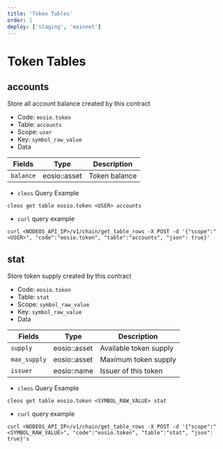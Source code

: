 ```yaml
---
title: 'Token Tables'
order: 1
deploy: ['staging', 'mainnet']
---
```


# Token Tables

## accounts

Store all account balance created by this contract

-   Code: `eosio.token`
-   Table: `accounts`
-   Scope: `user`
-   Key: `symbol_raw_value`
-   Data

| Fields    | Type         | Description   |
| --------- | ------------ | ------------- |
| `balance` | eosio::asset | Token balance |

-   `cleos` Query Example

```shell script
cleos get table eosio.token <USER> accounts
```

-   `curl` query example

```shell script
curl <NODEOS_API_IP>/v1/chain/get_table_rows -X POST -d '{"scope":"<USER>", "code":"eosio.token", "table":"accounts", "json": true}'
```

## stat

Store token supply created by this contract

-   Code: `eosio.token`
-   Table: `stat`
-   Scope: `symbol_raw_value`
-   Key: `symbol_raw_value`
-   Data

| Fields       | Type         | Description            |
| ------------ | ------------ | ---------------------- |
| `supply`     | eosio::asset | Available token supply |
| `max_supply` | eosio::asset | Maximum token supply   |
| `issuer`     | eosio::name  | Issuer of this token   |

-   `cleos` Query Example

```shell script
cleos get table eosio.token <SYMBOL_RAW_VALUE> stat
```

-   `curl` query example

```shell script
curl <NODEOS_API_IP>/v1/chain/get_table_rows -X POST -d '{"scope":"<SYMBOL_RAW_VALUE>", "code":"eosio.token", "table":"stat", "json": true}'s
```
